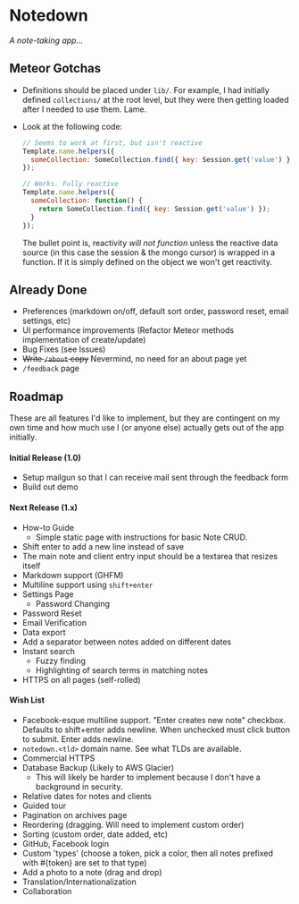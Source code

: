 # Notedown

_A note-taking app..._

## Meteor Gotchas

* Definitions should be placed under `lib/`. For example, I had initially defined `collections/` at the root level, but they were then getting loaded after I needed to use them. Lame.
* Look at the following code:

    ```js
    // Seems to work at first, but isn't reactive
    Template.name.helpers({
      someCollection: SomeCollection.find({ key: Session.get('value') })
    });

    // Works. Fully reactive
    Template.name.helpers({
      someCollection: function() {
        return SomeCollection.find({ key: Session.get('value') });
      }
    });
    ```

    The bullet point is, reactivity _will not function_ unless the reactive data source (in this case the session & the mongo cursor) is wrapped in a function. If it is simply defined on the object we won't get reactivity. 

## Already Done

* Preferences (markdown on/off, default sort order, password reset, email settings, etc)
* UI performance improvements (Refactor Meteor methods implementation of create/update)
* Bug Fixes (see Issues)
* ~~Write `/about` copy~~ Nevermind, no need for an about page yet
* `/feedback` page

## Roadmap

These are all features I'd like to implement, but they are contingent on my own time and how much use I (or anyone else) actually gets out of the app initially.

#### Initial Release (1.0)

* Setup mailgun so that I can receive mail sent through the feedback form
* Build out demo

#### Next Release (1.x)

* How-to Guide
  * Simple static page with instructions for basic Note CRUD.
* Shift enter to add a new line instead of save
* The main note and client entry input should be a textarea that resizes itself
* Markdown support (GHFM)
* Multiline support using `shift+enter`
* Settings Page
  * Password Changing
* Password Reset
* Email Verification
* Data export
* Add a separator between notes added on different dates
* Instant search
  * Fuzzy finding
  * Highlighting of search terms in matching notes
* HTTPS on all pages (self-rolled)


#### Wish List

* Facebook-esque multiline support. "Enter creates new note" checkbox. Defaults to shift+enter adds newline. When unchecked must click button to submit. Enter adds newline.
* `notedown.<tld>` domain name. See what TLDs are available.
* Commercial HTTPS
* Database Backup (Likely to AWS Glacier)
  * This will likely be harder to implement because I don't have a background in security. 
* Relative dates for notes and clients
* Guided tour
* Pagination on archives page
* Reordering (dragging. Will need to implement custom order)
* Sorting (custom order, date added, etc)
* GitHub, Facebook login
* Custom 'types' (choose a token, pick a color, then all notes prefixed with #{token} are set to that type)
* Add a photo to a note (drag and drop)
* Translation/Internationalization
* Collaboration
